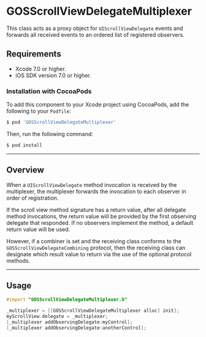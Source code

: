 # GOSScrollViewDelegateMultiplexer

This class acts as a proxy object for `UIScrollViewDelegate` events and forwards all received
events to an ordered list of registered observers.

## Requirements

- Xcode 7.0 or higher.
- iOS SDK version 7.0 or higher.

### Installation with CocoaPods

To add this component to your Xcode project using CocoaPods, add the following to your `Podfile`:

~~~ bash
$ pod 'GOSScrollViewDelegateMultiplexer'
~~~

Then, run the following command:

~~~ bash
$ pod install
~~~

- - -

## Overview

When a `UIScrollViewDelegate` method invocation is received by the multiplexer, the multiplexer
forwards the invocation to each observer in order of registration.

If the scroll view method signature has a return value, after all delegate method invocations,
the return value will be provided by the first observing delegate that responded. If no
observers implement the method, a default return value will be used.

However, if a combiner is set and the receiving class conforms to the
`GOSScrollViewDelegateCombining` protocol, then the receiving class can designate which result
value to return via the use of the optional protocol methods.

- - -

## Usage

```objectivec
#import "GOSScrollViewDelegateMultiplexer.h"

_multiplexer = [[GOSScrollViewDelegateMultiplexer alloc] init];
myScrollView.delegate = _multiplexer;
[_multiplexer addObservingDelegate:myControl];
[_multiplexer addObservingDelegate:anotherControl];
```

